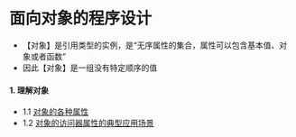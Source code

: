 # 面向对象的程序设计
- 【对象】是引用类型的实例，是“无序属性的集合，属性可以包含基本值、对象或者函数”
- 因此【对象】是一组没有特定顺序的值

#### 1. 理解对象
- 1.1 [对象的各种属性](https://github.com/ZZsimon/Pro-Js-Note/blob/master/chapter_06/object_01/property.html)
- 1.2 [对象的访问器属性的典型应用场景](https://github.com/ZZsimon/Pro-Js-Note/blob/master/chapter_06/object_01/mvvm.html)

